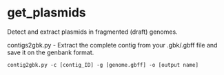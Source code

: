 # get_plasmids
Detect and extract plasmids in fragmented (draft) genomes.

contigs2gbk.py - Extract the complete contig from your .gbk/.gbff file and save it on the genbank format.

    contig2gbk.py -c [contig_ID] -g [genome.gbff] -o [output name]
    
